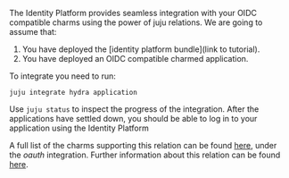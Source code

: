 The Identity Platform provides seamless integration with your OIDC compatible charms using the power of juju relations. We are going to assume that:
1. You have deployed the [identity platform bundle](link to tutorial).
2. You have deployed an OIDC compatible charmed application.

To integrate you need to run:

```
juju integrate hydra application
```

Use ```juju status``` to inspect the progress of the integration. After the applications have settled down, you should be able to log in to your application using the Identity Platform

A full list of the charms supporting this relation can be found [here](https://charmhub.io/hydra/integrations), under the *oauth* integration.
Further information about this relation can be found [here](https://github.com/canonical/charm-relation-interfaces/tree/main/interfaces/oauth/v0).
